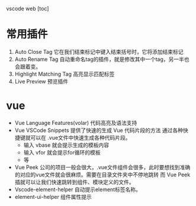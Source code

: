 vscode web
[toc]

# 常用插件
1. Auto Close Tag 它在我们结束标记中键入结束括号时，它将添加结束标记
2. Auto Rename Tag 自动重命名tag的插件，就是修改其中一个tag，另一半也会跟着变。
3. Highlight Matching Tag 高亮显示匹配标签
4. Live Preview 预览插件

# vue
- Vue Language Features(volar) 代码高亮及语法支持
- Vue VSCode Snippets 提供了快速的生成 Vue 代码片段的方法 通过各种快捷键就可以在 .vue文件中快速生成各种代码片段。
  - 输入 vbase 就会提示生成的模板内容
  - 输入 vfor 就会提示for循环的模板
  - 等
- Vue Peek 公司的项目一般会很大，.vue文件组件会很多，此时要想找到准确的对应的vue文件就会很麻烦。需要在目录文件夹中不停地跳转
  而 Vue Peek 插就可以让我们快速跳转到组件、模块定义的文件。
- Vscode-element-helper 自动提示element标签名称。
- element-ui-helper 组件属性提示